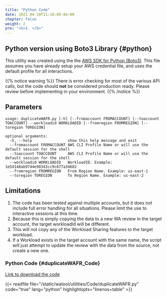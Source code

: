 ```yaml
---
title: "Python Code"
date: 2021-04-18T11:16:09-04:00
chapter: false
weight: 2
pre: "<b>2. </b>"
---
```



## Python version using Boto3 Library {#python}
This utility was created using the the [AWS SDK for Python (Boto3)](https://aws.amazon.com/sdk-for-python/). This file assumes you have already setup your AWS credential file, and uses the default profile for all interactions.  

{{% notice warning %}}
There is error checking for most of the various API calls, but the code should **not** be considered production ready. Please review before implementing in your environment.
{{% /notice %}}

## Parameters
```
usage: duplicateWAFR.py [-h] [--fromaccount FROMACCOUNT] [--toaccount TOACCOUNT] --workloadid WORKLOADID [--fromregion FROMREGION] [--toregion TOREGION]

optional arguments:
  -h, --help                show this help message and exit
  --fromaccount FROMACCOUNT AWS CLI Profile Name or will use the default session for the shell
  --toaccount TOACCOUNT     AWS CLI Profile Name or will use the default session for the shell
  --workloadid WORKLOADID   WorkloadID. Example: 1e5d148ab9744e98343cc9c677a34682
  --fromregion FROMREGION   From Region Name. Example: us-east-1
  --toregion TOREGION       To Region Name. Example: us-east-2
```

## Limitations
1. The code has been tested against multiple accounts, but it does not include full error handling for all situations. Please limit the use to interactive sessions at this time.
1. Because this is simply copying the data to a new WA review in the target account, the target workloadId will be different.
1. This will not copy any of the Workload Sharing features to the target workload.
1. If a Workload exists in the target account with the same name, the script will just attempt to update the review with the data from the source, not create a new one.

### Python Code {#duplicateWAFR_Code}
[Link to download the code](/watool/utilities/Code/duplicateWAFR.py)

{{< readfile file="/static/watool/utilities/Code/duplicateWAFR.py" code="true" lang="python" highlightopts="linenos=table" >}}
